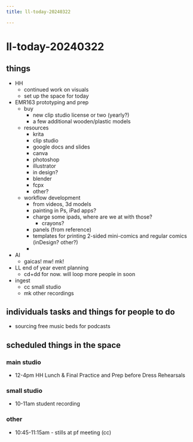 ```yaml
---
title: ll-today-20240322

---
```


# ll-today-20240322
## things
* HH
    * continued work on visuals
    * set up the space for today
* EMR163 prototyping and prep
    * buy
        * new clip studio license or two (yearly?)
        * a few additional wooden/plastic models
    * resources
        * krita
        * clip studio
        * google docs and slides
        * canva
        * photoshop
        * illustrator
        * in design?
        * blender
        * fcpx
        * other?
    * workflow development
        * from videos, 3d models
        * painting in Ps, iPad apps?
        * charge some ipads, where are we at with those?
            * crayons?
        * panels (from reference)
        * templates for printing 2-sided mini-comics and regular comics (inDesign? other?)
        * 
* AI
    * gaicas! mw! mk!
* LL end of year event planning 
    * cd+dd for now. will loop more people in soon
* ingest
    * cc small studio
    * mk other recordings
## individuals tasks and things for people to do
* sourcing free music beds for podcasts

## scheduled things in the space
### main studio
* 12-4pm HH Lunch & Final Practice and Prep before Dress Rehearsals
### small studio
* 10-11am student recording
### other
* 10:45-11:15am - stills at pf meeting (cc)